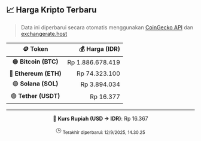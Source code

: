 

<!-- HARGA_KRIPTO -->
## 📈 Harga Kripto Terbaru

> Data ini diperbarui secara otomatis menggunakan [CoinGecko API](https://www.coingecko.com/) dan [exchangerate.host](https://exchangerate.host/)

<div align="center">

| 🪙 Token | 💰 Harga (IDR) |
|:------:|---------------:|
| 🟠 **Bitcoin (BTC)**   | Rp 1.886.678.419 |
| 🔵 **Ethereum (ETH)**  | Rp 74.323.100 |
| 🟣 **Solana (SOL)**    | Rp 3.894.034 |
| 🟢 **Tether (USDT)**   | Rp 16.377 |

---

💱 **Kurs Rupiah (USD → IDR)**: Rp 16.367

🕒 <sub>Terakhir diperbarui: 12/9/2025, 14.30.25</sub>

</div>
<!-- /HARGA_KRIPTO -->